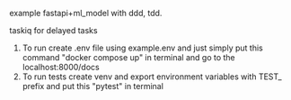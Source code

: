 example fastapi+ml_model with ddd, tdd.

taskiq for delayed tasks


1. To run create .env file using example.env and just simply put this command "docker compose up" in terminal and go to the localhost:8000/docs
2. To run tests create venv and export environment variables with TEST_ prefix and put this "pytest" in terminal
